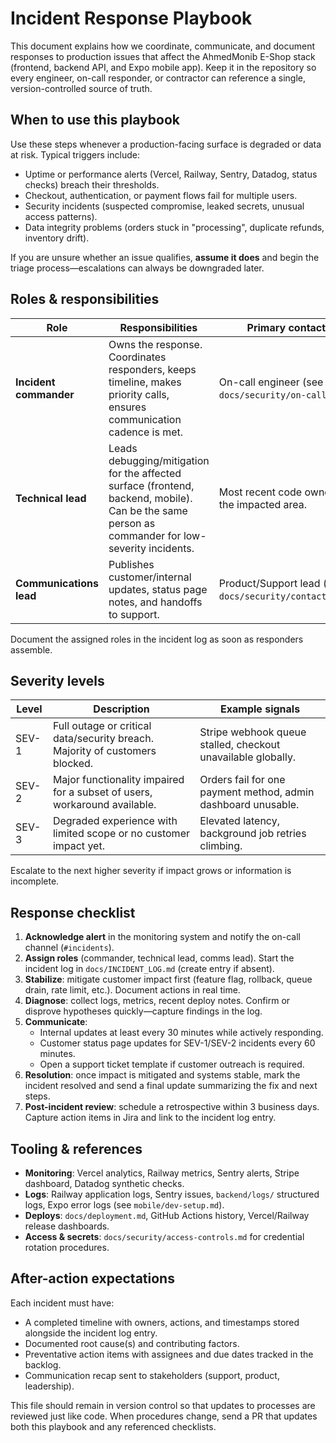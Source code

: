 # Incident Response Playbook

This document explains how we coordinate, communicate, and document responses to production issues
that affect the AhmedMonib E-Shop stack (frontend, backend API, and Expo mobile app). Keep it in the
repository so every engineer, on-call responder, or contractor can reference a single,
version-controlled source of truth.

## When to use this playbook

Use these steps whenever a production-facing surface is degraded or data at risk. Typical triggers
include:

- Uptime or performance alerts (Vercel, Railway, Sentry, Datadog, status checks) breach their
  thresholds.
- Checkout, authentication, or payment flows fail for multiple users.
- Security incidents (suspected compromise, leaked secrets, unusual access patterns).
- Data integrity problems (orders stuck in "processing", duplicate refunds, inventory drift).

If you are unsure whether an issue qualifies, **assume it does** and begin the triage
process—escalations can always be downgraded later.

## Roles & responsibilities

| Role                    | Responsibilities                                                                                                                                 | Primary contact                                         |
| ----------------------- | ------------------------------------------------------------------------------------------------------------------------------------------------ | ------------------------------------------------------- |
| **Incident commander**  | Owns the response. Coordinates responders, keeps timeline, makes priority calls, ensures communication cadence is met.                           | On-call engineer (see `docs/security/on-call.md`).      |
| **Technical lead**      | Leads debugging/mitigation for the affected surface (frontend, backend, mobile). Can be the same person as commander for low-severity incidents. | Most recent code owner for the impacted area.           |
| **Communications lead** | Publishes customer/internal updates, status page notes, and handoffs to support.                                                                 | Product/Support lead (see `docs/security/contacts.md`). |

Document the assigned roles in the incident log as soon as responders assemble.

## Severity levels

| Level | Description                                                                  | Example signals                                               |
| ----- | ---------------------------------------------------------------------------- | ------------------------------------------------------------- |
| SEV-1 | Full outage or critical data/security breach. Majority of customers blocked. | Stripe webhook queue stalled, checkout unavailable globally.  |
| SEV-2 | Major functionality impaired for a subset of users, workaround available.    | Orders fail for one payment method, admin dashboard unusable. |
| SEV-3 | Degraded experience with limited scope or no customer impact yet.            | Elevated latency, background job retries climbing.            |

Escalate to the next higher severity if impact grows or information is incomplete.

## Response checklist

1. **Acknowledge alert** in the monitoring system and notify the on-call channel (`#incidents`).
2. **Assign roles** (commander, technical lead, comms lead). Start the incident log in
   `docs/INCIDENT_LOG.md` (create entry if absent).
3. **Stabilize**: mitigate customer impact first (feature flag, rollback, queue drain, rate limit,
   etc.). Document actions in real time.
4. **Diagnose**: collect logs, metrics, recent deploy notes. Confirm or disprove hypotheses
   quickly—capture findings in the log.
5. **Communicate**:
   - Internal updates at least every 30 minutes while actively responding.
   - Customer status page updates for SEV-1/SEV-2 incidents every 60 minutes.
   - Open a support ticket template if customer outreach is required.
6. **Resolution**: once impact is mitigated and systems stable, mark the incident resolved and send
   a final update summarizing the fix and next steps.
7. **Post-incident review**: schedule a retrospective within 3 business days. Capture action items
   in Jira and link to the incident log entry.

## Tooling & references

- **Monitoring**: Vercel analytics, Railway metrics, Sentry alerts, Stripe dashboard, Datadog
  synthetic checks.
- **Logs**: Railway application logs, Sentry issues, `backend/logs/` structured logs, Expo error
  logs (see `mobile/dev-setup.md`).
- **Deploys**: `docs/deployment.md`, GitHub Actions history, Vercel/Railway release dashboards.
- **Access & secrets**: `docs/security/access-controls.md` for credential rotation procedures.

## After-action expectations

Each incident must have:

- A completed timeline with owners, actions, and timestamps stored alongside the incident log entry.
- Documented root cause(s) and contributing factors.
- Preventative action items with assignees and due dates tracked in the backlog.
- Communication recap sent to stakeholders (support, product, leadership).

This file should remain in version control so that updates to processes are reviewed just like code.
When procedures change, send a PR that updates both this playbook and any referenced checklists.
